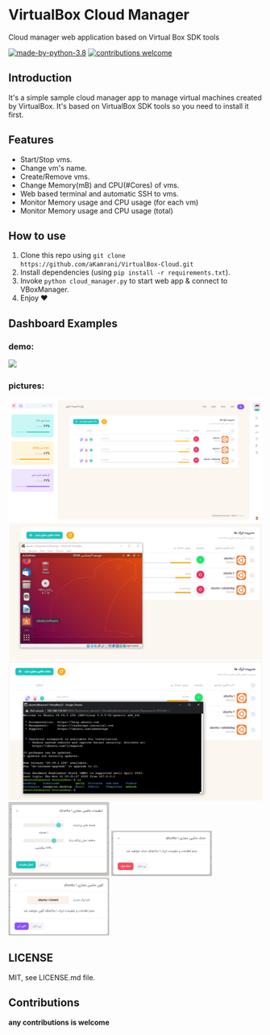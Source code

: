 # VirtualBox Cloud Manager
Cloud manager web application based on Virtual Box SDK tools


[![made-by-python-3.8](https://img.shields.io/badge/Made%20By-Python%203.8-blue?style=for-the-badge&logo=python)](https://www.python.org/)
[![contributions welcome](https://img.shields.io/badge/contributions-welcome-brightgreen.svg?style=for-the-badge)](https://github.com/aKamrani/VirtualBox-Cloud)

## Introduction
It's a simple sample cloud manager app to manage virtual machines created by VirtualBox.
It's based on VirtualBox SDK tools so you need to install it first.

## Features
* Start/Stop vms.
* Change vm's name.
* Create/Remove vms.
* Change Memory(mB) and CPU(#Cores) of vms.
* Web based terminal and automatic SSH to vms.
* Monitor Memory usage and CPU usage (for each vm)
* Monitor Memory usage and CPU usage (total)

## How to use
1) Clone this repo using `git clone https://github.com/aKamrani/VirtualBox-Cloud.git`
2) Install dependencies (using `pip install -r requirements.txt`).
3) Invoke `python cloud_manager.py` to start web app & connect to VBoxManager.
4) Enjoy ❤

## Dashboard Examples
### demo:
<img src="https://github.com/aKamrani/VirtualBox-Cloud/blob/main/images/video.gif" width="600">

### pictures:
<img src="https://github.com/aKamrani/VirtualBox-Cloud/blob/main/images/1.png" width="600">
<img src="https://github.com/aKamrani/VirtualBox-Cloud/blob/main/images/2.png" width="600">
<img src="https://github.com/aKamrani/VirtualBox-Cloud/blob/main/images/6.png" width="600">
<img src="https://github.com/aKamrani/VirtualBox-Cloud/blob/main/images/3.png" width="200">
<img src="https://github.com/aKamrani/VirtualBox-Cloud/blob/main/images/4.png" width="200">
<img src="https://github.com/aKamrani/VirtualBox-Cloud/blob/main/images/5.png" width="200">

## LICENSE
MIT, see LICENSE.md file.

## Contributions
**any contributions is welcome**
